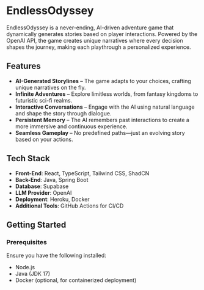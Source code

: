 # EndlessOdyssey

EndlessOdyssey is a never-ending, AI-driven adventure game that dynamically generates stories based on player interactions. Powered by the OpenAI API, the game creates unique narratives where every decision shapes the journey, making each playthrough a personalized experience.

## Features

- **AI-Generated Storylines** – The game adapts to your choices, crafting unique narratives on the fly.
- **Infinite Adventures** – Explore limitless worlds, from fantasy kingdoms to futuristic sci-fi realms.
- **Interactive Conversations** – Engage with the AI using natural language and shape the story through dialogue.
- **Persistent Memory** – The AI remembers past interactions to create a more immersive and continuous experience.
- **Seamless Gameplay** – No predefined paths—just an evolving story based on your actions.

## Tech Stack

- **Front-End**: React, TypeScript, Tailwind CSS, ShadCN
- **Back-End**: Java, Spring Boot
- **Database**: Supabase
- **LLM Provider**: OpenAI
- **Deployment**: Heroku, Docker
- **Additional Tools**: GitHub Actions for CI/CD

## Getting Started

### Prerequisites
Ensure you have the following installed:
- Node.js
- Java (JDK 17)
- Docker (optional, for containerized deployment)
